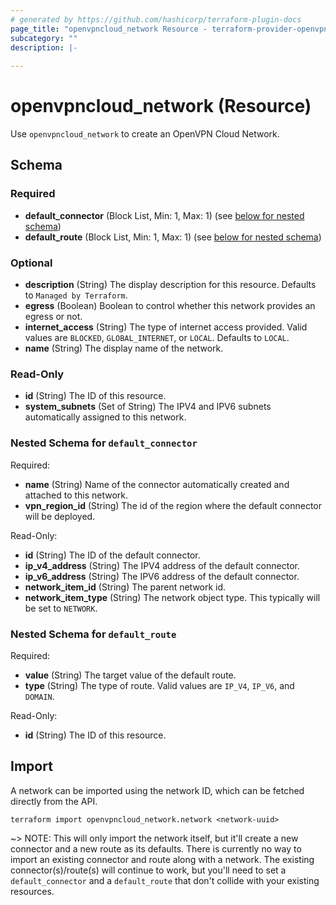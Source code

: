 ```yaml
---
# generated by https://github.com/hashicorp/terraform-plugin-docs
page_title: "openvpncloud_network Resource - terraform-provider-openvpn-cloud"
subcategory: ""
description: |-
  
---
```


# openvpncloud_network (Resource)

Use `openvpncloud_network` to create an OpenVPN Cloud Network.



<!-- schema generated by tfplugindocs -->
## Schema

### Required

- **default_connector** (Block List, Min: 1, Max: 1) (see [below for nested schema](#nestedblock--default_connector))
- **default_route** (Block List, Min: 1, Max: 1) (see [below for nested schema](#nestedblock--default_route))

### Optional

- **description** (String) The display description for this resource. Defaults to `Managed by Terraform`.
- **egress** (Boolean) Boolean to control whether this network provides an egress or not.
- **internet_access** (String) The type of internet access provided. Valid values are `BLOCKED`, `GLOBAL_INTERNET`, or `LOCAL`. Defaults to `LOCAL`.
- **name** (String) The display name of the network.

### Read-Only

- **id** (String) The ID of this resource.
- **system_subnets** (Set of String) The IPV4 and IPV6 subnets automatically assigned to this network.

<a id="nestedblock--default_connector"></a>
### Nested Schema for `default_connector`

Required:

- **name** (String) Name of the connector automatically created and attached to this network.
- **vpn_region_id** (String) The id of the region where the default connector will be deployed.

Read-Only:

- **id** (String) The ID of the default connector.
- **ip_v4_address** (String) The IPV4 address of the default connector.
- **ip_v6_address** (String) The IPV6 address of the default connector.
- **network_item_id** (String) The parent network id.
- **network_item_type** (String) The network object type. This typically will be set to `NETWORK`.


<a id="nestedblock--default_route"></a>
### Nested Schema for `default_route`

Required:

- **value** (String) The target value of the default route.
- **type** (String)  The type of route. Valid values are `IP_V4`, `IP_V6`, and `DOMAIN`.

Read-Only:

- **id** (String) The ID of this resource.

## Import

A network can be imported using the network ID, which can be fetched directly from the API.

```
terraform import openvpncloud_network.network <network-uuid>
```

~> NOTE: This will only import the network itself, but it'll create a new connector and a new route as its defaults. There is currently no way to import an existing connector and route along with a network. The existing connector(s)/route(s) will continue to work, but you'll need to set a `default_connector` and a `default_route` that don't collide with your existing resources.